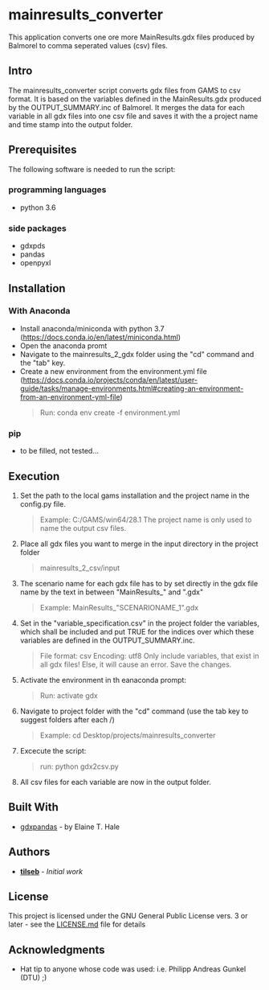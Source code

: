 # mainresults_converter

This application converts one ore more MainResults.gdx files produced by Balmorel to comma seperated values (csv) files.

## Intro

The mainresults_converter script converts gdx files from GAMS to csv format. 
It is based on the variables defined in the MainResults.gdx produced by the OUTPUT_SUMMARY.inc of Balmorel.
It merges the data for each variable in all gdx files into one csv file and saves it with the a project name and time stamp into the output folder.


## Prerequisites

The following software is needed to run the script:

### programming languages
- python 3.6

### side packages
- gdxpds
- pandas
- openpyxl


## Installation

### With Anaconda
- Install anaconda/miniconda with python 3.7 (https://docs.conda.io/en/latest/miniconda.html)
- Open the anaconda promt
- Navigate to the mainresults_2_gdx folder using the "cd" command and the "tab" key.
- Create a new environment from the environment.yml file (https://docs.conda.io/projects/conda/en/latest/user-guide/tasks/manage-environments.html#creating-an-environment-from-an-environment-yml-file)
	> Run: conda env create -f environment.yml

### pip
- to be filled, not tested...


## Execution

1. Set the path to the local gams installation and the project name in the config.py file.
	> Example: C:/GAMS/win64/28.1
	> The project name is only used to name the output csv files.
2. Place all gdx files you want to merge in the input directory in the project folder
	> mainresults_2_csv/input
3. The scenario name for each gdx file has to by set directly in the gdx file name by the text in between "MainResults_" and ".gdx"
	> Example: MainResults_"SCENARIONAME_1".gdx
4. Set in the "variable_specification.csv" in the project folder the variables, which shall be included and put TRUE for the indices over which these variables are defined in the OUTPUT_SUMMARY.inc.
	> File format: csv
	> Encoding: utf8
	> Only include variables, that exist in all gdx files! Else, it will cause an error.
	> Save the changes.
5. Activate the environment in th eanaconda prompt:
	> Run: activate gdx
6. Navigate to project folder with the "cd" command (use the tab key to suggest folders after each /)
	> Example: cd Desktop/projects/mainresults_converter
7. Excecute the script:
	> run: python gdx2csv.py
8. All csv files for each variable are now in the output folder.


## Built With

* [gdxpandas](https://pypi.org/project/gdxpds/) - by Elaine T. Hale


## Authors

* **[tilseb](mailto:tilseb@dtu.dk)** - *Initial work*


## License

This project is licensed under the GNU General Public License vers. 3 or later - see the [LICENSE.md](LICENSE.md) file for details


## Acknowledgments

* Hat tip to anyone whose code was used: i.e. Philipp Andreas Gunkel (DTU) ;)

